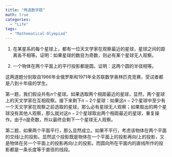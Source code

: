 ```yaml
---
title: "两道数学题"
math: true
categories: 
  - "Life"
tags: 
  - "Mathematical Olympiad"
---
```


1. 在某星系的每个星球上，都有一位天文学家在观察最近的星球，星球之间的距离各不相等。证明：如果星球的数目为奇数，则必有某个星球无人观察。

2. 一个物体在两个平面上的平行投影都是圆。证明：这两个圆的半径相等。

这两道题分别取自1966年全俄罗斯和1971年全苏联数学奥林匹克竞赛，受试者都是八到十年级的学生。

第一题，我们假设共有$n$个星球。如果选取两个相距最近的星球，显然，两个星球上的天文学家在互相观察。接下来剩下$n-2$个星球：如果这$n-2$个星球中至少有一个天文学家在观察之前选取的星球，那么必有星球无人观察；如果取出的两个星球没有其他人观察，那么就对这$n-2$个星球取出两个相距最近的星球，重复操作。由于$n$是奇数，所以最终会剩下一个星球无人观察。

第二题，如果两个平面平行，那么显然成立。如果不平行，考虑该物体在两个平面的交线$l$上的投影。显然这个投影既是物体在一个平面上的投影再向$l$上的投影，又是物体在另一个平面上的投影再向$l$上的投影。而圆向所在平面内的直线所作的投影都是一条长度等于直径的线段。

